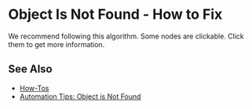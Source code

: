# Object Is Not Found - How to Fix

We recommend following this algorithm. Some nodes are clickable. Click them to get more information.

<object data="../img/ObjectNotFoundDT_.svg" type="image/svg+xml" width="600px"></object>

## See Also

- [How-Tos](howtos.md)
- [Automation Tips: Object is Not Found](../Intro/automation.md#object-is-not-found)